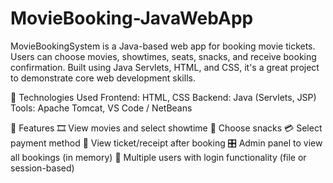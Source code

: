 # MovieBooking-JavaWebApp
MovieBookingSystem is a Java-based web app for booking movie tickets. Users can choose movies, showtimes, seats, snacks, and receive booking confirmation. Built using Java Servlets, HTML, and CSS, it's a great project to demonstrate core web development skills.

🔧 Technologies Used
Frontend: HTML, CSS
Backend: Java (Servlets, JSP)
Tools: Apache Tomcat, VS Code / NetBeans

🚀 Features
🎞️ View movies and select showtime
🍿 Choose snacks
💳 Select payment method
📄 View ticket/receipt after booking
🎛️ Admin panel to view all bookings (in memory)
🔐 Multiple users with login functionality (file or session-based)



